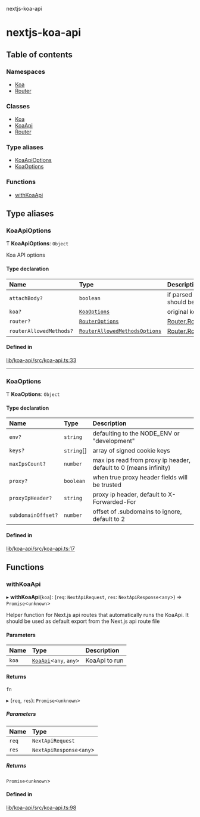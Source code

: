 nextjs-koa-api

# nextjs-koa-api

## Table of contents

### Namespaces

- [Koa](modules/Koa.md)
- [Router](modules/Router.md)

### Classes

- [Koa](classes/Koa.md)
- [KoaApi](classes/KoaApi.md)
- [Router](classes/Router.md)

### Type aliases

- [KoaApiOptions](README.md#koaapioptions)
- [KoaOptions](README.md#koaoptions)

### Functions

- [withKoaApi](README.md#withkoaapi)

## Type aliases

### KoaApiOptions

Ƭ **KoaApiOptions**: `Object`

Koa API options

#### Type declaration

| Name                    | Type                                                                              | Description                                                                            |
| :---------------------- | :-------------------------------------------------------------------------------- | :------------------------------------------------------------------------------------- |
| `attachBody?`           | `boolean`                                                                         | if parsed body from Nextjs request should be attached to ctx.request                   |
| `koa?`                  | [`KoaOptions`](README.md#koaoptions)                                              | original koa options                                                                   |
| `router?`               | [`RouterOptions`](interfaces/Router.RouterOptions.md)                             | [Router.RouterOptions](interfaces/Router.RouterOptions.md)                             |
| `routerAllowedMethods?` | [`RouterAllowedMethodsOptions`](interfaces/Router.RouterAllowedMethodsOptions.md) | [Router.RouterAllowedMethodsOptions](interfaces/Router.RouterAllowedMethodsOptions.md) |

#### Defined in

[lib/koa-api/src/koa-api.ts:33](https://github.com/ivandotv/nextjs-koa-api/blob/9b06725/lib/koa-api/src/koa-api.ts#L33)

---

### KoaOptions

Ƭ **KoaOptions**: `Object`

#### Type declaration

| Name               | Type       | Description                                                      |
| :----------------- | :--------- | :--------------------------------------------------------------- |
| `env?`             | `string`   | defaulting to the NODE_ENV or "development"                      |
| `keys?`            | `string`[] | array of signed cookie keys                                      |
| `maxIpsCount?`     | `number`   | max ips read from proxy ip header, default to 0 (means infinity) |
| `proxy?`           | `boolean`  | when true proxy header fields will be trusted                    |
| `proxyIpHeader?`   | `string`   | proxy ip header, default to X-Forwarded-For                      |
| `subdomainOffset?` | `number`   | offset of .subdomains to ignore, default to 2                    |

#### Defined in

[lib/koa-api/src/koa-api.ts:17](https://github.com/ivandotv/nextjs-koa-api/blob/9b06725/lib/koa-api/src/koa-api.ts#L17)

## Functions

### withKoaApi

▸ **withKoaApi**(`koa`): (`req`: `NextApiRequest`, `res`: `NextApiResponse`<`any`\>) => `Promise`<`unknown`\>

Helper function for Next.js api routes that automatically runs the KoaApi.
It should be used as default export from the Next.js api route file

#### Parameters

| Name  | Type                                         | Description   |
| :---- | :------------------------------------------- | :------------ |
| `koa` | [`KoaApi`](classes/KoaApi.md)<`any`, `any`\> | KoaApi to run |

#### Returns

`fn`

▸ (`req`, `res`): `Promise`<`unknown`\>

##### Parameters

| Name  | Type                      |
| :---- | :------------------------ |
| `req` | `NextApiRequest`          |
| `res` | `NextApiResponse`<`any`\> |

##### Returns

`Promise`<`unknown`\>

#### Defined in

[lib/koa-api/src/koa-api.ts:98](https://github.com/ivandotv/nextjs-koa-api/blob/9b06725/lib/koa-api/src/koa-api.ts#L98)
